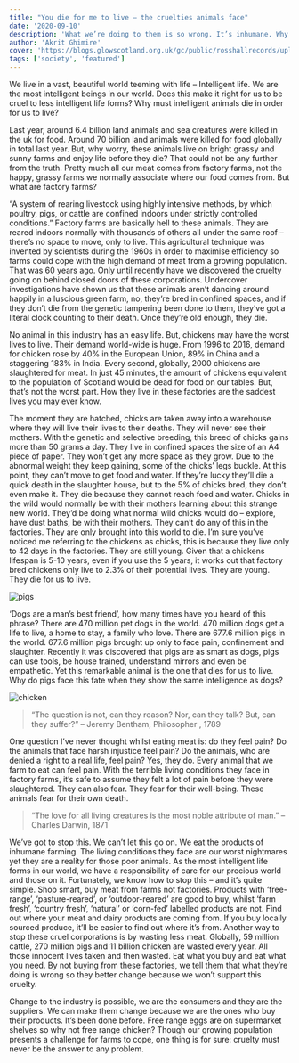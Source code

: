 ```yaml
---
title: "You die for me to live – the cruelties animals face"
date: '2020-09-10'
description: 'What we’re doing to them is so wrong. It’s inhumane. Why do we slaughter in the millions every day to sustain the way we live.'
author: 'Akrit Ghimire'
cover: 'https://blogs.glowscotland.org.uk/gc/public/rosshallrecords/uploads/sites/11107/2020/11/10181348/3D201842-ADBE-4E63-8DFF-A8D1A956C262.jpeg'
tags: ['society', 'featured']
---
```

We live in a vast, beautiful world teeming with life – Intelligent life. We are the most intelligent beings in our world. Does this make it right for us to be cruel to less intelligent life forms? Why must intelligent animals die in order for us to live?

Last year, around 6.4 billion land animals and sea creatures were killed in the uk for food. Around 70 billion land animals were killed for food globally in total last year. But, why worry, these animals live on bright grassy and sunny farms and enjoy life before they die? That could not be any further from the truth. Pretty much all our meat comes from factory farms, not the happy, grassy farms we normally associate where our food comes from. But what are factory farms?

“A system of rearing livestock using highly intensive methods, by which poultry, pigs, or cattle are confined indoors under strictly controlled conditions.” Factory farms are basically hell to these animals. They are reared indoors normally with thousands of others all under the same roof – there’s no space to move, only to live. This agricultural technique was invented by scientists during the 1960s in order to maximise efficiency so farms could cope with the high demand of meat from a growing population. That was 60 years ago. Only until recently have we discovered the cruelty going on behind closed doors of these corporations. Undercover investigations have shown us that these animals aren’t dancing around happily in a luscious green farm, no, they’re bred in confined spaces, and if they don’t die from the genetic tampering been done to them, they’ve got a literal clock counting to their death. Once they’re old enough, they die.

No animal in this industry has an easy life. But, chickens may have the worst lives to live. Their demand world-wide is huge. From 1996 to 2016, demand for chicken rose by 40% in the European Union, 89% in China and a staggering 183% in India. Every second, globally, 2000 chickens are slaughtered for meat. In just 45 minutes, the amount of chickens equivalent to the population of Scotland would be dead for food on our tables. But, that’s not the worst part. How they live in these factories are the saddest lives you may ever know.

The moment they are hatched, chicks are taken away into a warehouse where they will live their lives to their deaths. They will never see their mothers. With the genetic and selective breeding, this breed of chicks gains more than 50 grams a day. They live in confined spaces the size of an A4 piece of paper. They won’t get any more space as they grow. Due to the abnormal weight they keep gaining, some of the chicks’ legs buckle. At this point, they can’t move to get food and water. If they’re lucky they’ll die a quick death in the slaughter house, but to the 5% of chicks bred, they don’t even make it. They die because they cannot reach food and water. Chicks in the wild would normally be with their mothers learning about this strange new world. They’d be doing what normal wild chicks would do – explore, have dust baths, be with their mothers. They can’t do any of this in the factories. They are only brought into this world to die. I’m sure you’ve noticed me referring to the chickens as chicks, this is because they live only to 42 days in the factories. They are still young. Given that a chickens lifespan is 5-10 years, even if you use the 5 years, it works out that factory bred chickens only live to 2.3% of their potential lives. They are young. They die for us to live.

![pigs](https://blogs.glowscotland.org.uk/gc/public/rosshallrecords/uploads/sites/11107/2020/11/10182104/1E7F2F9A-4E94-4433-B3FD-5BF59CD37ABB.jpeg)

‘Dogs are a man’s best friend’, how many times have you heard of this phrase? There are 470 million pet dogs in the world. 470 million dogs get a life to live, a home to stay, a family who love. There are 677.6 million pigs in the world. 677.6 million pigs brought up only to face pain, confinement and slaughter. Recently it was discovered that pigs are as smart as dogs, pigs can use tools, be house trained, understand mirrors and even be empathetic. Yet this remarkable animal is the one that dies for us to live. Why do pigs face this fate when they show the same intelligence as dogs?

![chicken](https://blogs.glowscotland.org.uk/gc/public/rosshallrecords/uploads/sites/11107/2020/11/10182343/395C114B-008A-46A2-A1C0-2961079ABE38.jpeg)

> “The question is not, can they reason? Nor, can they talk? But, can they suffer?” – Jeremy Bentham, Philosopher , 1789

One question I’ve never thought whilst eating meat is: do they feel pain? Do the animals that face harsh injustice feel pain? Do the animals, who are denied a right to a real life, feel pain? Yes, they do. Every animal that we farm to eat can feel pain. With the terrible living conditions they face in factory farms, it’s safe to assume they felt a lot of pain before they were slaughtered. They can also fear. They fear for their well-being. These animals fear for their own death.

> “The love for all living creatures is the most noble attribute of man.” – Charles Darwin,  1871

We’ve got to stop this. We can’t let this go on. We eat the products of inhumane farming. The living conditions they face are our worst nightmares yet they are a reality for those poor animals. As the most intelligent life forms in our world, we have a responsibility of care for our precious world and those on it. Fortunately, we know how to stop this – and it’s quite simple. Shop smart, buy meat from farms not factories. Products with ‘free-range’, ‘pasture-reared’, or ‘outdoor-reared’ are good to buy, whilst ‘farm fresh’, ‘country fresh’, ‘natural’ or ‘corn-fed’ labelled products are not. Find out where your meat and dairy products are coming from. If you buy locally sourced produce, it’ll be easier to find out where it’s from. Another way to stop these cruel corporations is by wasting less meat. Globally, 59 million cattle, 270 million pigs and 11 billion chicken are wasted every year. All those innocent lives taken and then wasted. Eat what you buy and eat what you need. By not buying from these factories, we tell them that what they’re doing is wrong so they better change because we won’t support this cruelty.

Change to the industry is possible, we are the consumers and they are the suppliers. We can make them change because we are the ones who buy their products. It’s been done before. Free range eggs are on supermarket shelves so why not free range chicken? Though our growing population presents a challenge for farms to cope, one thing is for sure: cruelty must never be the answer to any problem.